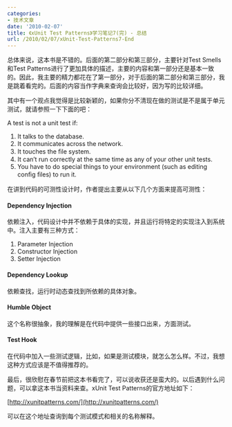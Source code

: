 ```yaml
---
categories:
- 技术文章
date: '2010-02-07'
title: 《xUnit Test Patterns》学习笔记7(完) - 总结
url: /2010/02/07/xUnit-Test-Patterns7-End
---
```



总体来说，这本书是不错的。后面的第二部分和第三部分，主要针对Test Smells和Test Patterns进行了更加具体的描述，主要的内容和第一部分还是基本一致的。因此，我主要的精力都花在了第一部分，对于后面的第二部分和第三部分，我是跳着看完的。后面的内容当作字典来查询会比较好，因为写的比较详细。

其中有一个观点我觉得是比较新颖的，如果你分不清现在做的测试是不是属于单元测试，就请参照一下下面的吧：

A test is not a unit test if: 

1.  It talks to the database.
2.  It communicates across the network.
3.  It touches the ﬁle system.
4.  It can&#8217;t run correctly at the same time as any of your other unit tests.
5.  You have to do special things to your environment (such as editing conﬁg ﬁles) to run it.  

在讲到代码的可测性设计时，作者提出主要从以下几个方面来提高可测性：

#### Dependency Injection

依赖注入，代码设计中并不依赖于具体的实现，并且运行将特定的实现注入到系统中。注入主要有三种方式：

1.  Parameter Injection
2.  Constructor Injection
3.  Setter Injection  

#### Dependency Lookup

依赖查找，运行时动态查找到所依赖的具体对象。

#### Humble Object

这个名称很抽象，我的理解是在代码中提供一些接口出来，方面测试。

#### Test Hook

在代码中加入一些测试逻辑，比如，如果是测试模块，就怎么怎么样。不过，我想这种方式应该是不值得推荐的。

最后，很欣慰在春节前把这本书看完了，可以说收获还是蛮大的。以后遇到什么问题，可以拿这本书当资料来查。xUnit Test Patterns的官方地址如下：
  
[http://xunitpatterns.com/](http://xunitpatterns.com/)

可以在这个地址查询到每个测试模式和相关的名称解释。&nbsp;